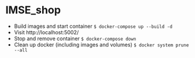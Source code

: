 # IMSE_shop

- Build images and start container `$ docker-compose up --build -d`
- Visit http://localhost:5002/
- Stop and remove container `$ docker-compose down`
- Clean up docker (including images and volumes) `$ docker system prune --all`
